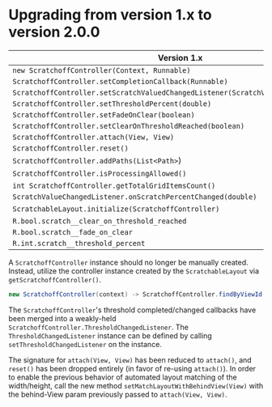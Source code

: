 # Upgrading from version 1.x to version 2.0.0

Version 1.x | Version 2.0.0
--- | --- 
`new ScratchoffController(Context, Runnable)` | `new ScratchoffController(View)` 
`ScratchoffController.setCompletionCallback(Runnable)` | `ScratchoffController.setThresholdChangedListener(ScratchoffController.ThresholdChangedListener)`
`ScratchoffController.setScratchValuedChangedListener(ScratchValueChangedListener)` | `ScratchoffController.setThresholdChangedListener(ScratchoffController.ThresholdChangedListener)`
`ScratchoffController.setThresholdPercent(double)` | `ScratchoffController.setThresholdCompletionPercent(float)`
`ScratchoffController.setFadeOnClear(boolean)` | `ScratchoffController.setClearAnimationEnabled(float)`
`ScratchoffController.setClearOnThresholdReached(boolean)` | `ScratchoffController.setClearOnThresholdReachedEnabled(float)`
`ScratchoffController.attach(View, View)` | `ScratchoffController.attach()`
`ScratchoffController.reset()` | `ScratchoffController.attach()`
`ScratchoffController.addPaths(List<Path>`) | `ScratchoffController.addScratchPathPoints(Collection<ScratchPathPoint>)`
`ScratchoffController.isProcessingAllowed()` | None
`int ScratchoffController.getTotalGridItemsCount()` | `int[] ScratchoffController.getScratchableLayoutSize()`
`ScratchValueChangedListener.onScratchPercentChanged(double)` | `ScratchoffController.Delegate.onScratchPercentChanged(ScratchoffController, float)`
`ScratchableLayout.initialize(ScratchoffController)` | None
`R.bool.scratch__clear_on_threshold_reached` | `R.bool.scratch__clear_on_threshold_reached_enabled`
`R.bool.scratch__fade_on_clear` | `R.bool.scratch__clear_animation_enabled`
`R.int.scratch__threshold_percent` | `R.int.scratch__threshold_completion_percent`

A `ScratchoffController` instance should no longer be manually created. Instead, utilize the controller instance created by the `ScratchableLayout` via `getScratchoffController()`.

```java
new ScratchoffController(context) -> ScratchoffController.findByViewId(activity, R.id.scratch_view)
```

The `ScratchoffController`'s threshold completed/changed callbacks have been merged into a weakly-held `ScratchoffController.ThresholdChangedListener`. The `ThresholdChangedListener` instance can be defined by calling `setThresholdChangedListener` on the instance.

The signature for `attach(View, View)` has been reduced to `attach()`, and `reset()` has been dropped entirely (in favor of re-using `attach()`). In order to enable the previous behavior of automated layout matching of the width/height, call the new method `setMatchLayoutWithBehindView(View)` with the behind-View param previously passed to `attach(View, View)`.